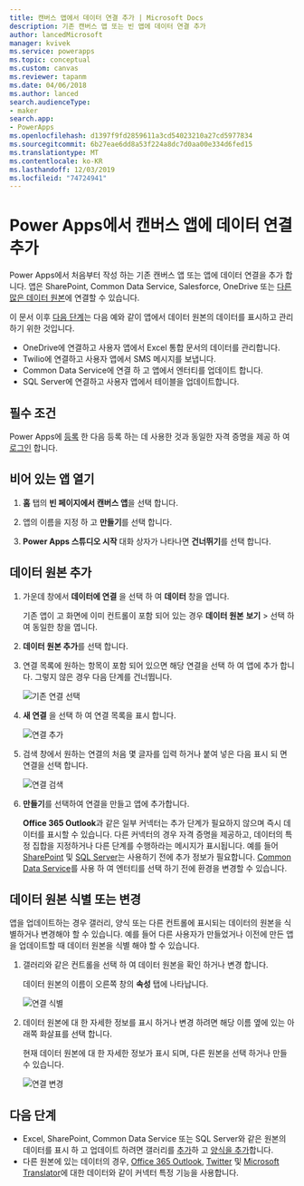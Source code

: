 ```yaml
---
title: 캔버스 앱에서 데이터 연결 추가 | Microsoft Docs
description: 기존 캔버스 앱 또는 빈 앱에 데이터 연결 추가
author: lancedMicrosoft
manager: kvivek
ms.service: powerapps
ms.topic: conceptual
ms.custom: canvas
ms.reviewer: tapanm
ms.date: 04/06/2018
ms.author: lanced
search.audienceType:
- maker
search.app:
- PowerApps
ms.openlocfilehash: d1397f9fd2859611a3cd54023210a27cd5977834
ms.sourcegitcommit: 6b27eae6dd8a53f224a8dc7d0aa00e334d6fed15
ms.translationtype: MT
ms.contentlocale: ko-KR
ms.lasthandoff: 12/03/2019
ms.locfileid: "74724941"
---
```

# <a name="add-a-data-connection-to-a-canvas-app-in-power-apps"></a>Power Apps에서 캔버스 앱에 데이터 연결 추가

Power Apps에서 처음부터 작성 하는 기존 캔버스 앱 또는 앱에 데이터 연결을 추가 합니다. 앱은 SharePoint, Common Data Service, Salesforce, OneDrive 또는 [다른 많은 데이터 원본](connections-list.md)에 연결할 수 있습니다.

이 문서 이후 [다음 단계](#next-steps)는 다음 예와 같이 앱에서 데이터 원본의 데이터를 표시하고 관리하기 위한 것입니다.

* OneDrive에 연결하고 사용자 앱에서 Excel 통합 문서의 데이터를 관리합니다.
* Twilio에 연결하고 사용자 앱에서 SMS 메시지를 보냅니다.
* Common Data Service에 연결 하 고 앱에서 엔터티를 업데이트 합니다.
* SQL Server에 연결하고 사용자 앱에서 테이블을 업데이트합니다.

## <a name="prerequisites"></a>필수 조건

Power Apps에 [등록](../signup-for-powerapps.md) 한 다음 등록 하는 데 사용한 것과 동일한 자격 증명을 제공 하 여 [로그인](https://make.powerapps.com?utm_source=padocs&utm_medium=linkinadoc&utm_campaign=referralsfromdoc) 합니다.

## <a name="open-a-blank-app"></a>비어 있는 앱 열기

1. **홈** 탭의 **빈 페이지에서 캔버스 앱**을 선택 합니다.

1. 앱의 이름을 지정 하 고 **만들기**를 선택 합니다.

1. **Power Apps 스튜디오 시작** 대화 상자가 나타나면 **건너뛰기**를 선택 합니다.

## <a name="add-data-source"></a>데이터 원본 추가

1. 가운데 창에서 **데이터에 연결** 을 선택 하 여 **데이터** 창을 엽니다.

    기존 앱이 고 화면에 이미 컨트롤이 포함 되어 있는 경우 **데이터 원본** **보기** > 선택 하 여 동일한 창을 엽니다.

1. **데이터 원본 추가**를 선택 합니다.

1. 연결 목록에 원하는 항목이 포함 되어 있으면 해당 연결을 선택 하 여 앱에 추가 합니다. 그렇지 않은 경우 다음 단계를 건너뜁니다.

    ![기존 연결 선택](./media/add-data-connection/choose-existing-connection.png)

1. **새 연결** 을 선택 하 여 연결 목록을 표시 합니다.

    ![연결 추가](./media/add-data-connection/add-connection.png)

1. 검색 창에서 원하는 연결의 처음 몇 글자를 입력 하거나 붙여 넣은 다음 표시 되 면 연결을 선택 합니다.

    ![연결 검색](./media/add-data-connection/search-connections.png)

1. **만들기**를 선택하여 연결을 만들고 앱에 추가합니다.

    **Office 365 Outlook**과 같은 일부 커넥터는 추가 단계가 필요하지 않으며 즉시 데이터를 표시할 수 있습니다. 다른 커넥터의 경우 자격 증명을 제공하고, 데이터의 특정 집합을 지정하거나 다른 단계를 수행하라는 메시지가 표시됩니다. 예를 들어 [SharePoint](connections/connection-sharepoint-online.md) 및 [SQL Server](connections/connection-azure-sqldatabase.md)는 사용하기 전에 추가 정보가 필요합니다. [Common Data Service](connections/connection-common-data-service.md)를 사용 하 여 엔터티를 선택 하기 전에 환경을 변경할 수 있습니다.

## <a name="identify-or-change-a-data-source"></a>데이터 원본 식별 또는 변경
앱을 업데이트하는 경우 갤러리, 양식 또는 다른 컨트롤에 표시되는 데이터의 원본을 식별하거나 변경해야 할 수 있습니다. 예를 들어 다른 사용자가 만들었거나 이전에 만든 앱을 업데이트할 때 데이터 원본을 식별 해야 할 수 있습니다.

1. 갤러리와 같은 컨트롤을 선택 하 여 데이터 원본을 확인 하거나 변경 합니다.

    데이터 원본의 이름이 오른쪽 창의 **속성** 탭에 나타납니다.

    ![연결 식별](./media/add-data-connection/identify-connection.png)

1. 데이터 원본에 대 한 자세한 정보를 표시 하거나 변경 하려면 해당 이름 옆에 있는 아래쪽 화살표를 선택 합니다.

    현재 데이터 원본에 대 한 자세한 정보가 표시 되며, 다른 원본을 선택 하거나 만들 수 있습니다.

    ![연결 변경](./media/add-data-connection/change-connection.png)

## <a name="next-steps"></a>다음 단계

* Excel, SharePoint, Common Data Service 또는 SQL Server와 같은 원본의 데이터를 표시 하 고 업데이트 하려면 갤러리를 [추가](add-gallery.md)하 고 [양식을 추가](add-form.md)합니다.
* 다른 원본에 있는 데이터의 경우, [Office 365 Outlook](connections/connection-office365-outlook.md), [Twitter](connections/connection-twitter.md) 및 [Microsoft Translator](connections/connection-microsoft-translator.md)에 대한 데이터와 같이 커넥터 특정 기능을 사용합니다.
